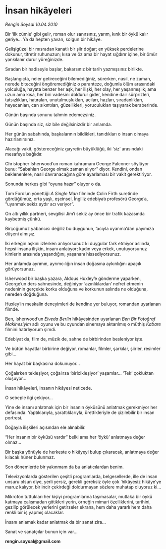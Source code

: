 # İnsan hikâyeleri

*Rengin Soysal 10.04.2010*

<div class="yazi"><p>Bir ‘ilk cümle’ gibi gelir, roman olur sanırsınız, yarım, kırık bir öykü kalır geriye... Ya da hepten yavan, solgun bir hikâye.</p>
<p>Gelişigüzel bir mısradan kanatlı bir şiir doğar; en yüksek perdelerine dokunur, titretir ruhunuzun; kısa ve öz ama bir hayat sığdırır içine, bir ömür yankılanır durur yüreğinizde.</p>
<p>Sıradan bir hadiseyle başlar, bakarsınız bir tarih yazmışsınız birlikte. </p>
<p>Başlangıçta, neler getireceğini bilemediğiniz, sürerken, nasıl, ne zaman, nerede biteceğini öngöremediğiniz o paranteze, doğumla ölüm arasındaki yolculuğa, hayata benzer her aşk, her ilişki, her olay, her yaşanmışlık; ama uzun ama kısa, her biri vadesini doldurur gider, kendine dair sürprizleri, tatsızlıkları, hatıraları, unutulmuşlukları, acıları, hazları, sıradanlıkları, heyecanları, can sıkıntıları, güzellikleri, yoruculukları taşıyarak beraberinde.</p>
<p>Günün başında sonunu tahmin edemezsiniz.</p>
<p>Günün başında siz, siz bile değilsinizdir bir anlamda.</p>
<p>Her günün sabahında, başkalarının bildikleri, tanıdıkları o insan olmaya hazırlanırsınız.</p>
<p>Alacağı vakit, göstereceğiniz gayretin büyüklüğü, iki ‘siz’ arasındaki mesafeye bağlıdır.</p>
<p>Christopher Isherwood’un roman kahramanı George Falconer söylüyor bunu: “Sabahları George olmak zaman alıyor” diyor. Kendini, ondan beklenenlere, nasıl davranacağına göre ayarlaması bir vakit gerektiriyor.</p>
<p>Sonunda herkes gibi “oyuna hazır” oluyor o da.</p>
<p>Tom Ford’un yönettiği <i>A Single Man</i> filminde Colin Firth suretinde gördüğümüz, orta yaşlı, eşcinsel, İngiliz edebiyatı profesörü George’a, “uyanmak sekiz aydır acı veriyor”.</p>
<p>On altı yıllık partneri, sevgilisi Jim’i sekiz ay önce bir trafik kazasında kaybetmiş çünkü.</p>
<p>Birçoğumuz yabancısı değiliz bu duygunun, ‘acıyla uyanma’dan payımıza düşeni almışız.</p>
<p>İki erkeğin aşkını izlerken anlıyorsunuz ki duygular fark etmiyor aslında, hepsi insana ilişkin, insanı anlatıyor; kadın veya erkek, unutuyorsunuz kimlerin arasında yaşandığını, yaşananı hissediyorsunuz.</p>
<p>Her anlamda ayrımın, ayrımcılığın insan doğasına aykırılığını apaçık görüyorsunuz.</p>
<p>Isherwood bir başka yazara, Aldous Huxley’e gönderme yaparken, George’un ders sahnesinde, değiniyor ‘azınlıklardan’ nefret etmenin nedeninin gerçekte korku olduğuna ve korkunun aslında ne olduğuna, nereden doğduğuna.</p>
<p>Huxley’in meskalin deneyimleri de kendine yer buluyor, romandan uyarlanan filmde.</p>
<p>Ben, Isherwood’un <i>Elveda Berlin</i> hikâyesinden uyarlanan <i>Ben Bir Fotoğraf Makinesiyim</i> adlı oyunu ve bu oyundan sinemaya aktarılmış o müthiş <i>Kabare</i> filmini hatırlıyorum şimdi.</p>
<p>Edebiyat da, film de, müzik de, sahne de birbirinden besleniyor işte.</p>
<p>Ve bütün hayatlar birbirine değiyor, romanlar, filmler, şarkılar, şiirler, resimler gibi...</p>
<p>Her hayat bir başkasına dokunuyor...</p>
<p>Çoğalırken tekleşiyor, çoğalırsa ‘biricikleşiyor’ yaşamlar... ‘Tek’ çokluktan oluşuyor... </p>
<p>İnsan hikâyeleri, insanın hikâyesi neticede.</p>
<p>O sebeple ilgi çekiyor...</p>
<p>Yine de insanı anlatmak için bir insanın öyküsünü anlatmak gerekmiyor her defasında. Yaptıklarıyla, yarattıklarıyla, ürettikleriyle de çizilebilir bir insan portresi.</p>
<p>Doğayla ilişkileri açısından ele alınabilir.</p>
<p>“Her insanın bir öyküsü vardır” belki ama her ‘öykü’ anlatmaya değer olmaz...</p>
<p>Bir başka yönüyle de herkeste o hikâyeyi bulup çıkaracak, anlatmaya değer kılacak hüner bulunmaz.</p>
<p>Son dönemlerde bir yakınmam da bu anlatıcılardan benim.</p>
<p>Televizyonlarda gösterilen çeşitli programlarda, belgesellerde, ille de insan unsuru olsun diye, yerli yersiz, gerekli gereksiz öyle çok ‘hikâyesiz hikâye’ye maruz kalıyor, bir incir çekirdeği doldurmayan sözlere muhatap oluyoruz ki...</p>
<p>Mikrofon tuttukları her kişiyi programlarına taşımasalar, mutlaka bir öykü katmaya çalışmadan gittikleri yerin, örneğin mimari özelliklerini, tarihini, gezilip görülecek yerlerini getirseler ekrana, hem daha yararlı hem daha renkli bir iş yapmış olacaklar.</p>
<p>İnsanı anlamak kadar anlatmak da bir sanat zira...</p>
<p>Sanat ve sanatçılar bunun için var...</p>
<p><b>rengin.soysal@gmail.com</b></p></div>
